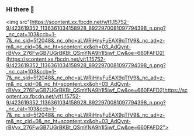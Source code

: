 ### Hi there 👋

<img src"[https://scontent.xx.fbcdn.net/v/t1.15752-9/423619352_1136361034158928_8922970081097794398_n.png?_nc_cat=103&ccb=1-7&_nc_sid=5f2048&_nc_ohc=aLWRiHnyFuEAX9qTfV9&_nc_ad=z-m&_nc_cid=0&_nc_ht=scontent.xx&oh=03_AdQynt-rBVvx_276FwGB7UGrBKBt_QSmYNA9h1l5iwf_Cw&oe=660FAFD2](https://scontent.xx.fbcdn.net/v/t1.15752-9/423619352_1136361034158928_8922970081097794398_n.png?_nc_cat=103&ccb=1-7&_nc_sid=5f2048&_nc_ohc=aLWRiHnyFuEAX9qTfV9&_nc_ad=z-m&_nc_cid=0&_nc_ht=scontent.xx&oh=03_AdQynt-rBVvx_276FwGB7UGrBKBt_QSmYNA9h1l5iwf_Cw&oe=660FAFD2)https://scontent.xx.fbcdn.net/v/t1.15752-9/423619352_1136361034158928_8922970081097794398_n.png?_nc_cat=103&ccb=1-7&_nc_sid=5f2048&_nc_ohc=aLWRiHnyFuEAX9qTfV9&_nc_ad=z-m&_nc_cid=0&_nc_ht=scontent.xx&oh=03_AdQynt-rBVvx_276FwGB7UGrBKBt_QSmYNA9h1l5iwf_Cw&oe=660FAFD2">
